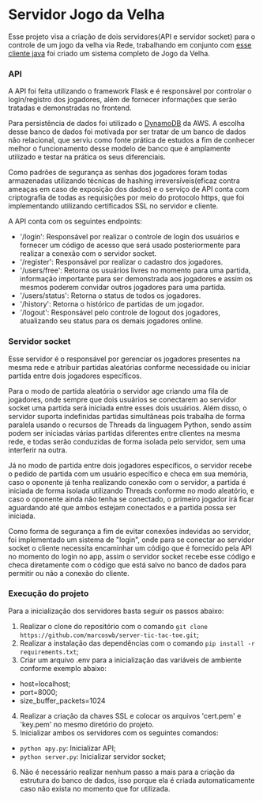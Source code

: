 # Servidor Jogo da Velha

Esse projeto visa a criação de dois servidores(API e servidor socket) para o controle de um jogo da velha via Rede, trabalhando em conjunto com [esse cliente java](https://github.com/marcoswb/client-tic-tac-toe) foi criado um sistema completo de Jogo da Velha.

### API
A API foi feita utilizando o framework Flask e é responsável por controlar o login/registro dos jogadores, além de fornecer informações que serão tratadas e demonstradas no frontend.

Para persistência de dados foi utilizado o [DynamoDB](https://aws.amazon.com/pt/dynamodb/) da AWS. A escolha desse banco de dados foi motivada por ser tratar de um banco de dados não relacional, que serviu como fonte prática de estudos a fim de conhecer melhor o funcionamento desse modelo de banco que é amplamente utilizado e testar na prática os seus diferenciais.

Como padrões de segurança as senhas dos jogadores foram todas armazenadas utilizando técnicas de hashing irreversíveis(eficaz contra ameaças em caso de exposição dos dados) e o serviço de API conta com criptografia de todas as requisições por meio do protocolo https, que foi implementando utilizando certificados SSL no servidor e cliente.

A API conta com os seguintes endpoints:
- '/login': Responsável por realizar o controle de login dos usuários e fornecer um código de acesso que será usado posteriormente para realizar a conexão com o servidor socket.
- '/register': Responsável por realizar o cadastro dos jogadores.
- '/users/free': Retorna os usuários livres no momento para uma partida, informação importante para ser demonstrada aos jogadores e assim os mesmos poderem convidar outros jogadores para uma partida.
- '/users/status': Retorna o status de todos os jogadores.
- '/history': Retorna o histórico de partidas de um jogador.
- '/logout': Responsável pelo controle de logout dos jogadores, atualizando seu status para os demais jogadores online.

### Servidor socket
Esse servidor é o responsável por gerenciar os jogadores presentes na mesma rede e atribuir partidas aleatórias conforme necessidade ou iniciar partida entre dois jogadores específicos.

Para o modo de partida aleatória o servidor age criando uma fila de jogadores, onde sempre que dois usuários se conectarem ao servidor socket uma partida será iniciada entre esses dois usuários. Além disso, o servidor suporta indefinidas partidas simultâneas pois trabalha de forma paralela usando o recursos de Threads da linguagem Python, sendo assim podem ser iniciadas várias partidas diferentes entre clientes na mesma rede, e todas serão conduzidas de forma isolada pelo servidor, sem uma interferir na outra.

Já no modo de partida entre dois jogadores específicos, o servidor recebe o pedido de partida com um usuário específico e checa em sua memória, caso o oponente já tenha realizando conexão com o servidor, a partida é iniciada de forma isolada utilizando Threads conforme no modo aleatório, e caso o oponente ainda não tenha se conectado, o primeiro jogador irá ficar aguardando até que ambos estejam conectados e a partida possa ser iniciada.

Como forma de segurança a fim de evitar conexões indevidas ao servidor, foi implementado um sistema de "login", onde para se conectar ao servidor socket o cliente necessita encaminhar um código que é fornecido pela API no momento do login no app, assim o servidor socket recebe esse código e checa diretamente com o código que está salvo no banco de dados para permitir ou não a conexão do cliente.

### Execução do projeto

Para a inicialização dos servidores basta seguir os passos abaixo:
1. Realizar o clone do repositório com o comando `git clone https://github.com/marcoswb/server-tic-tac-toe.git`;
2. Realizar a instalação das dependências com o comando `pip install -r requirements.txt`;
3. Criar um arquivo .env para a inicialização das variáveis de ambiente conforme exemplo abaixo:
  - host=localhost;
  - port=8000;
  - size_buffer_packets=1024
4. Realizar a criação da chaves SSL e colocar os arquivos 'cert.pem' e 'key.pem' no mesmo diretório do projeto.
5. Inicializar ambos os servidores com os seguintes comandos:
  - `python apy.py`: Inicializar API;
  - `python server.py`: Inicializar servidor socket;
6. Não é necessário realizar nenhum passo a mais para a criação da estrutura do banco de dados, isso porque ela é criada automaticamente caso não exista no momento que for utilizada.
